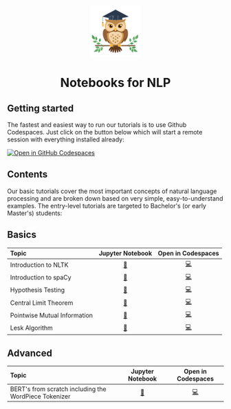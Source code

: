 <p align="center">
   <img width=120px src="owl.svg">
   <h1 align="center">Notebooks for NLP</h1>
</p>

## Getting started
The fastest and easiest way to run our tutorials is to use Github Codespaces. Just click on the button below which will start a remote session with everything installed already:

[![Open in GitHub Codespaces](https://github.com/codespaces/badge.svg)](https://github.com/codespaces/new/webis-de/teaching-nlp-notebooks?quickstart=1)

## Contents

Our basic tutorials cover the most important concepts of natural language processing and are broken down based on very simple, easy-to-understand examples. The entry-level tutorials are targeted to Bachelor's (or early Master's) students:

## Basics
| Topic                                                 | Jupyter Notebook                            | Open in Codespaces                                                                                                                   |
|:------------------------------------------------------|:-------------------------------------------:|:------------------------------------------------------------------------------------------------------------------------------------:|
| Introduction to NLTK                                  | [🔗](basics-01-nltk-intro.ipynb)            | [💻](https://github.com/codespaces/new/webis-de/teaching-nlp-notebooks/tree/main/basics-01-nltk-intro.ipynb?quickstart=1)            |
| Introduction to spaCy                                 | [🔗](basics-02-spacy-intro.ipynb)           | [💻](https://github.com/codespaces/new/webis-de/teaching-nlp-notebooks/tree/main/basics-02-spacy-intro.ipynb?quickstart=1)           |
| Hypothesis Testing                                    | [🔗](basics-03-hypothesis-testing.ipynb)    | [💻](https://github.com/codespaces/new/webis-de/teaching-nlp-notebooks/tree/main/basics-03-hypothesis-testing.ipynb?quickstart=1)    |
| Central Limit Theorem                                 | [🔗](basics-04-central-limit-theorem.ipynb) | [💻](https://github.com/codespaces/new/webis-de/teaching-nlp-notebooks/tree/main/basics-04-central-limit-theorem.ipynb?quickstart=1) |
| Pointwise Mutual Information                          | [🔗](basics-05-ppmi.ipynb)                  | [💻](https://github.com/codespaces/new/webis-de/teaching-nlp-notebooks/tree/main/basics-05-ppmi.ipynb.ipynb?quickstart=1)            |
| Lesk Algorithm                                        | [🔗](basics-06-lesk.ipynb)                  | [💻](https://github.com/codespaces/new/webis-de/teaching-nlp-notebooks/tree/main/basics-06-lesk.ipynb.ipynb?quickstart=1)            |

## Advanced
| Topic                                                 | Jupyter Notebook                            | Open in Codespaces                                                                                                                   |
|:------------------------------------------------------|:-------------------------------------------:|:------------------------------------------------------------------------------------------------------------------------------------:|
| BERT's from scratch including the WordPiece Tokenizer | [🔗](advanced-01-reimplementing-bert.ipynb) | [💻](https://github.com/codespaces/new/webis-de/teaching-nlp-notebooks/tree/main/advanced-01-reimplementing_bert.ipynb?quickstart=1) |
